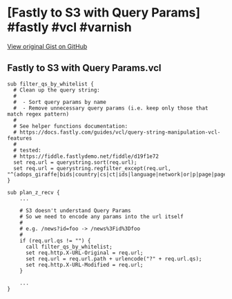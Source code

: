 # [Fastly to S3 with Query Params] #fastly #vcl #varnish

[View original Gist on GitHub](https://gist.github.com/Integralist/d387c16f9f7b06400e4d22581ccbc338)

## Fastly to S3 with Query Params.vcl

```vcl
sub filter_qs_by_whitelist {
  # Clean up the query string:
  #
  #  - Sort query params by name
  #  - Remove unnecessary query params (i.e. keep only those that match regex pattern)
  #
  # See helper functions documentation:
  # https://docs.fastly.com/guides/vcl/query-string-manipulation-vcl-features
  #
  # tested:
  # https://fiddle.fastlydemo.net/fiddle/d19f1e72
  set req.url = querystring.sort(req.url);
  set req.url = querystring.regfilter_except(req.url, "^(adops_giraffe|bids|country|cs|ct|ids|language|network|or|p|page|page_quantity|page_size|s|sub|u|uo|user_id|wid)$");
}

sub plan_z_recv {
    ...
    
    # S3 doesn't understand Query Params
    # So we need to encode any params into the url itself
    #
    # e.g. /news?id=foo -> /news%3Fid%3Dfoo
    #
    if (req.url.qs != "") {
      call filter_qs_by_whitelist;
      set req.http.X-URL-Original = req.url;
      set req.url = req.url.path + urlencode("?" + req.url.qs);
      set req.http.X-URL-Modified = req.url;
    }
    
    ...
}
```


